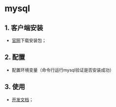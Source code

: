# mysql

## 1. 客户端安装
- [官网](https://dev.mysql.com/downloads/windows/installer/)下载安装包；
## 2. 配置
- 配置环境变量（命令行运行mysql验证是否安装成功）
## 3. 使用
- [开发文档](https://dev.mysql.com/doc/)；